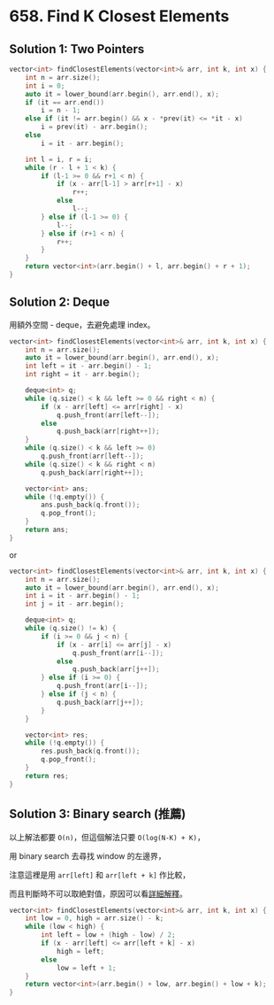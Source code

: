 # 658. Find K Closest Elements

## Solution 1: Two Pointers

```cpp
vector<int> findClosestElements(vector<int>& arr, int k, int x) {
    int n = arr.size();
    int i = 0;
    auto it = lower_bound(arr.begin(), arr.end(), x);
    if (it == arr.end())
        i = n - 1;
    else if (it != arr.begin() && x - *prev(it) <= *it - x)
        i = prev(it) - arr.begin();
    else
        i = it - arr.begin();

    int l = i, r = i;
    while (r - l + 1 < k) {
        if (l-1 >= 0 && r+1 < n) {
            if (x - arr[l-1] > arr[r+1] - x)
                r++;
            else
                l--;
        } else if (l-1 >= 0) {
            l--;
        } else if (r+1 < n) {
            r++;
        }
    }
    return vector<int>(arr.begin() + l, arr.begin() + r + 1);
}
```

## Solution 2: Deque

用額外空間 - deque，去避免處理 index。

```cpp
vector<int> findClosestElements(vector<int>& arr, int k, int x) {
    int n = arr.size();
    auto it = lower_bound(arr.begin(), arr.end(), x);
    int left = it - arr.begin() - 1;
    int right = it - arr.begin();

    deque<int> q;
    while (q.size() < k && left >= 0 && right < n) {
        if (x - arr[left] <= arr[right] - x)
            q.push_front(arr[left--]);
        else
            q.push_back(arr[right++]);
    }
    while (q.size() < k && left >= 0)
        q.push_front(arr[left--]);
    while (q.size() < k && right < n)
        q.push_back(arr[right++]);

    vector<int> ans;
    while (!q.empty()) {
        ans.push_back(q.front());
        q.pop_front();
    }
    return ans;
}
```

or

```cpp
vector<int> findClosestElements(vector<int>& arr, int k, int x) {
    int n = arr.size();
    auto it = lower_bound(arr.begin(), arr.end(), x);
    int i = it - arr.begin() - 1;
    int j = it - arr.begin();

    deque<int> q;
    while (q.size() != k) {
        if (i >= 0 && j < n) {
            if (x - arr[i] <= arr[j] - x)
                q.push_front(arr[i--]);
            else
                q.push_back(arr[j++]);
        } else if (i >= 0) {
            q.push_front(arr[i--]);
        } else if (j < n) {
            q.push_back(arr[j++]);
        }
    }

    vector<int> res;
    while (!q.empty()) {
        res.push_back(q.front());
        q.pop_front();
    }
    return res;
}
```

## Solution 3: Binary search (推薦)

以上解法都要 ```O(n)```，但這個解法只要 ```O(log(N-K) + K)```，

用 binary search 去尋找 window 的左邊界，

注意這裡是用 ```arr[left]``` 和 ```arr[left + k]``` 作比較，

而且判斷時不可以取絶對值，原因可以看[詳細解釋](https://leetcode.com/problems/find-k-closest-elements/discuss/106426/JavaC%2B%2BPython-Binary-Search-O(log(N-K)-%2B-K))。

```cpp
vector<int> findClosestElements(vector<int>& arr, int k, int x) {
    int low = 0, high = arr.size() - k;
    while (low < high) {
        int left = low + (high - low) / 2;
        if (x - arr[left] <= arr[left + k] - x)
            high = left;
        else
            low = left + 1;
    }
    return vector<int>(arr.begin() + low, arr.begin() + low + k);
}
```
